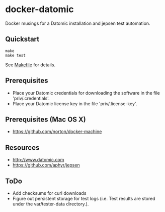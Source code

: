 # docker-datomic
Docker musings for a Datomic installation and jepsen test automation.

## Quickstart

```
make
make test
```
See [Makefile](./Makefile) for details.

## Prerequisites
- Place your Datomic credentials for downloading the software in the file 'priv/.credentials'.
- Place your Datomic license key in the file 'priv/.license-key'.

## Prerequisites (Mac OS X)
- https://github.com/norton/docker-machine

## Resources
- http://www.datomic.com
- https://github.com/aphyr/jepsen

## ToDo
- Add checksums for curl downloads
- Figure out persistent storage for test logs (i.e. Test results are stored under the var/tester-data directory.).
